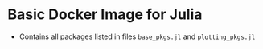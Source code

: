 # Basic Docker Image for Julia

* Contains all packages listed in files `base_pkgs.jl` and `plotting_pkgs.jl`

